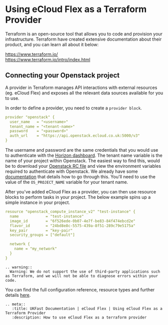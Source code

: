 # Using eCloud Flex as a Terraform Provider

Terraform is an open-source tool that allows you to code and provision your infrastructure. Terraform have created extensive documentation about their product, and you can learn all about it below:

<https://www.terraform.io/>  
<https://www.terraform.io/intro/index.html>

## Connecting your Openstack project

A provider in Terraform manages API interactions with external resources (eg. eCloud Flex) and exposes all the relevant data sources available for you to use.

In order to define a provider, you need to create a `provider block`.

```yaml
provider "openstack" {
  user_name   = "<username>"
  tenant_name = "<tenant-name>"
  password    = "<password>"
  auth_url    = "https://api.openstack.ecloud.co.uk:5000/v3"
}
```

The username and password are the same credentials that you would use to authenticate with the [Horizon dashboard](https://api.openstack.ecloud.co.uk/auth/login/). The tenant name variable is the name of your project within Openstack. The easiest way to find this, would be to download your [Openstack RC file](https://api.openstack.ecloud.co.uk/project/access_and_security/) and view the environment variables required to authenticate with Openstack. We already have some [documentation](https://docs.ukfast.co.uk/cloud/flex/general/settingvars.html) that details how to go through this. You'll need to use the value of the `OS_PROJECT_NAME` variable for your tenant name.

After you've added eCloud Flex as a provider, you can then use resource blocks to perform tasks in your project. The below example spins up a simple instance in your project.

```yaml
resource "openstack_compute_instance_v2" "test-instance" {
  name            = "test-instance"
  image_id        = "6f526ede-0b07-4e7f-be83-84f474ebcd2e"
  flavor_id       = "24bd8e8c-5575-439a-8f51-289c79e5175a"
  key_pair        = "key-pair"
  security_groups = ["default"]

  network {
    name = "my_network"
  }
}
```

```eval_rst
.. warning::
  Warning: We do not support the use of third-party applications such as Terraform, and we will not be able to diagnose errors within your code.
```

You can find the full configuration reference, resource types and further details [here](https://www.terraform.io/docs/providers/openstack/).

```eval_rst
.. meta::
   :title: UKFast Documentation | eCloud Flex | Using eCloud Flex as a Terraform Provider
   :description: How to use eCloud Flex as a terraform provider
```
